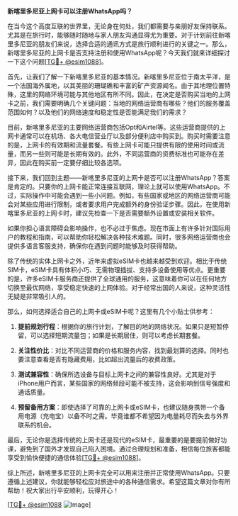 **新喀里多尼亚上网卡可以注册WhatsApp吗？**

在当今这个高度互联的世界里，无论身在何处，我们都需要与亲朋好友保持联系。尤其是在旅行时，能够随时随地与家人朋友沟通显得尤为重要。对于计划前往新喀里多尼亚的朋友们来说，选择合适的通讯方式是旅行顺利进行的关键之一。那么，新喀里多尼亚的上网卡是否支持注册和使用WhatsApp呢？今天我们就来详细探讨一下这个问题[[TG💪+ @esim1088](https://t.me/s/esim1088)]。

首先，让我们了解一下新喀里多尼亚的基本情况。新喀里多尼亚位于南太平洋，是一个法国海外属地，以其美丽的珊瑚礁和丰富的矿产资源闻名。由于其地理位置特殊，这里的网络环境可能与其他地区有所不同。因此，在决定是否购买当地的上网卡之前，我们需要明确几个关键问题：当地的网络运营商有哪些？他们的服务覆盖范围如何？以及他们的网络速度和稳定性是否能满足我们的需求？

目前，新喀里多尼亚的主要网络运营商包括Opt和Airtel等。这些运营商提供的上网卡通常可以在机场、各大电信营业厅以及部分便利店中购买到。购买时需要注意的是，上网卡的有效期和流量套餐。有些上网卡可能只提供有限的使用时间或流量，而另一些则可能是长期有效的。此外，不同运营商的资费标准也可能存在差异，因此在购买前一定要仔细比较各选项。

接下来，我们回到主题——新喀里多尼亚的上网卡是否可以注册WhatsApp？答案是肯定的。只要你的上网卡能正常连接互联网，理论上就可以使用WhatsApp。不过，实际操作中可能会遇到一些小问题。例如，有些国家或地区的网络运营商可能会对某些应用进行限制，或者要求用户完成额外的身份验证步骤。因此，在使用新喀里多尼亚的上网卡时，建议先检查一下是否需要额外设置或安装相关软件。

如果你担心语言障碍会影响操作，也不必过于焦虑。现在市面上有许多针对国际用户的教程和指南，可以帮助你轻松解决各种技术难题。同时，很多网络运营商也会提供多语言客服支持，确保你在遇到问题时能够及时获得帮助。

除了传统的实体上网卡之外，近年来虚拟eSIM卡也越来越受到欢迎。相比于传统SIM卡，eSIM卡具有体积小巧、无需物理插拔、支持多设备使用等优点。更重要的是，许多eSIM卡服务商还提供了全球通用的服务，这意味着你可以在任何地方切换至最优网络，享受稳定快速的上网体验。对于经常出国的人来说，这种灵活性无疑是非常吸引人的。

那么，如何选择适合自己的上网卡或eSIM卡呢？这里有几个小贴士供参考：

1. **提前规划行程**：根据你的旅行计划，了解目的地的网络状况。如果只是短暂停留，可以选择短期流量包；如果是长期居住，则可以考虑长期套餐。
   
2. **关注性价比**：对比不同运营商的价格和服务内容，找到最划算的选择。同时也要注意查看是否有隐藏费用，比如超出流量后的收费政策。

3. **测试兼容性**：确保所选设备与目标上网卡之间的兼容性良好。尤其是对于iPhone用户而言，某些国家的网络频段可能不被支持，这会影响到信号强度和通话质量。

4. **预留备用方案**：即使选择了可靠的上网卡或eSIM卡，也建议随身携带一个备用电源（充电宝）以备不时之需。毕竟谁都不希望因为电量耗尽而失去与外界联系的机会。

最后，无论你是选择传统的上网卡还是现代的eSIM卡，最重要的是要提前做好功课，避免到了国外才发现自己陷入困境。通过合理规划和准备，相信每位旅客都能享受到愉快便捷的通信体验[[TG💪+ @esim1088](https://t.me/s/esim1088)]。

综上所述，新喀里多尼亚的上网卡完全可以用来注册并正常使用WhatsApp。只要遵循上述建议，你就能够轻松应对旅途中的各种通信需求。希望这篇文章对你有所帮助！祝大家出行平安顺利，玩得开心！

[[TG💪+ @esim1088](https://t.me/s/esim1088) ![Image](https://i.postimg.cc/4NQfJmqS/Snipaste-2025-05-13-00-14-12.png)]